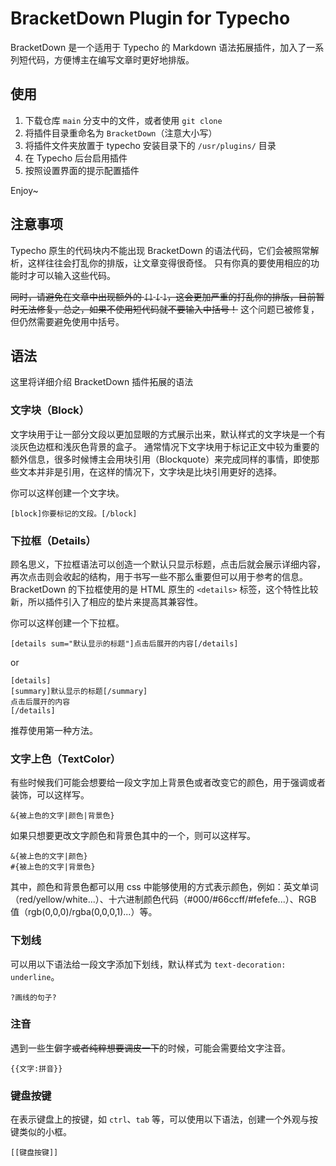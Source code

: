 # BracketDown Plugin for Typecho

BracketDown 是一个适用于 Typecho 的 Markdown 语法拓展插件，加入了一系列短代码，方便博主在编写文章时更好地排版。

## 使用

1. 下载仓库 `main` 分支中的文件，或者使用 `git clone`
2. 将插件目录重命名为 `BracketDown`（注意大小写）
3. 将插件文件夹放置于 typecho 安装目录下的 `/usr/plugins/` 目录
4. 在 Typecho 后台启用插件
5. 按照设置界面的提示配置插件

Enjoy~

## 注意事项

Typecho 原生的代码块内不能出现 BracketDown 的语法代码，它们会被照常解析，这样往往会打乱你的排版，让文章变得很奇怪。
只有你真的要使用相应的功能时才可以输入这些代码。

~~同时，请避免在文章中出现额外的 `[]` `[` `]`，这会更加严重的打乱你的排版，目前暂时无法修复，总之，如果不使用短代码就不要输入中括号！~~
这个问题已被修复，但仍然需要避免使用中括号。

## 语法

这里将详细介绍 BracketDown 插件拓展的语法

### 文字块（Block）

文字块用于让一部分文段以更加显眼的方式展示出来，默认样式的文字块是一个有淡灰色边框和浅灰色背景的盒子。
通常情况下文字块用于标记正文中较为重要的额外信息，很多时候博主会用块引用（Blockquote）来完成同样的事情，即使那些文本并非是引用，在这样的情况下，文字块是比块引用更好的选择。

你可以这样创建一个文字块。

```
[block]你要标记的文段。[/block]
```

### 下拉框（Details）

顾名思义，下拉框语法可以创造一个默认只显示标题，点击后就会展示详细内容，再次点击则会收起的结构，用于书写一些不那么重要但可以用于参考的信息。
BracketDown 的下拉框使用的是 HTML 原生的 `<details>` 标签，这个特性比较新，所以插件引入了相应的垫片来提高其兼容性。

你可以这样创建一个下拉框。

```
[details sum="默认显示的标题"]点击后展开的内容[/details]
```

or

```
[details]
[summary]默认显示的标题[/summary]
点击后展开的内容
[/details]
```

推荐使用第一种方法。

### 文字上色（TextColor）

有些时候我们可能会想要给一段文字加上背景色或者改变它的颜色，用于强调或者装饰，可以这样写。

```
&{被上色的文字|颜色|背景色}
```

如果只想要更改文字颜色和背景色其中的一个，则可以这样写。

```
&{被上色的文字|颜色}
#{被上色的文字|背景色}
```

其中，颜色和背景色都可以用 css 中能够使用的方式表示颜色，例如：英文单词（red/yellow/white...）、十六进制颜色代码（#000/#66ccff/#fefefe...）、RGB 值（rgb(0,0,0)/rgba(0,0,0,1)...）等。

### 下划线

可以用以下语法给一段文字添加下划线，默认样式为 `text-decoration: underline`。

```
?画线的句子?
```

### 注音

遇到一些生僻字~~或者纯粹想要调皮一下~~的时候，可能会需要给文字注音。

```
{{文字:拼音}}
```

### 键盘按键

在表示键盘上的按键，如 `ctrl`、`tab` 等，可以使用以下语法，创建一个外观与按键类似的小框。

```
[[键盘按键]]
```

